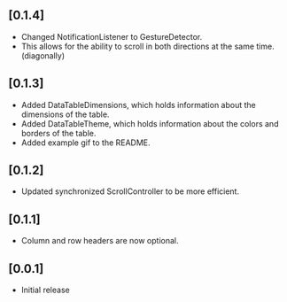 ## [0.1.4]

* Changed NotificationListener to GestureDetector.
* This allows for the ability to scroll in both directions at the same time.(diagonally)

## [0.1.3]

* Added DataTableDimensions, which holds information about the dimensions of the table.
* Added DataTableTheme, which holds information about the colors and borders of the table.
* Added example gif to the README.

## [0.1.2]

* Updated synchronized ScrollController to be more efficient.

## [0.1.1]

* Column and row headers are now optional.

## [0.0.1]

* Initial release
